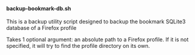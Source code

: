 #### backup-bookmark-db.sh
This is a backup utility script designed to backup the bookmark SQLite3 database of a Firefox profile

Takes 1 optional argument: an absolute path to a Firefox profile.
If it is not specified, it will try to find the profile directory on its own.
